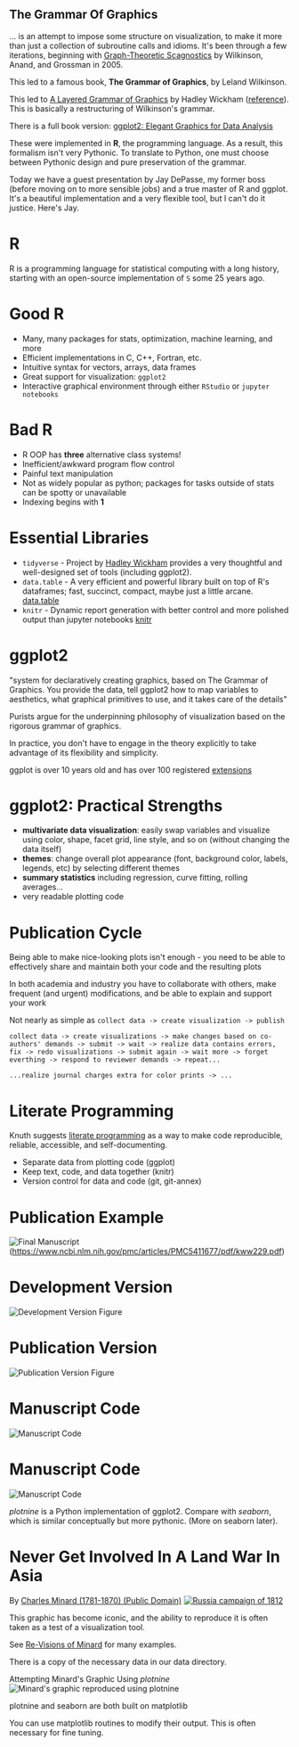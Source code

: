 ## The Grammar Of Graphics

... is an attempt to impose some structure on visualization, to make it
more than just a collection of subroutine calls and idioms.  It's been
through a few iterations, beginning with
[Graph-Theoretic Scagnostics](https://www.semanticscholar.org/paper/Graph-theoretic-scagnostics-Wilkinson-Anand/8bc9868fe6c936614f7f94b01757723e9ffaaa43)
by Wilkinson, Anand, and Grossman in 2005.

This led to a famous book, **The Grammar of Graphics**, by Leland Wilkinson.


This led to
[A Layered Grammar of Graphics](http://vita.had.co.nz/papers/layered-grammar.pdf)
by Hadley Wickham 
([reference](http://vita.had.co.nz/papers/layered-grammar.html)).  This is
basically a restructuring of Wilkinson's grammar.

There is a full book version:
[ggplot2: Elegant Graphics for Data Analysis](https://books.google.com/books/about/Ggplot2.html?id=bes-AAAAQBAJ&source=kp_book_description)


These were implemented in **R**, the programming language.  As a result,
this formalism isn't very Pythonic.  To translate to Python, one must
choose between Pythonic design and pure preservation of the grammar.


Today we have a guest presentation by Jay DePasse, my former boss (before moving on
to more sensible jobs) and a true master of R and ggplot.  It's a beautiful implementation
and a very flexible tool, but I can't do it justice.  Here's Jay.



# R

R is a programming language for statistical computing with a long history,
starting with an open-source implementation of `S` some 25 years ago.


# Good R

* Many, many packages for stats, optimization, machine learning, and more
* Efficient implementations in C, C++, Fortran, etc.
* Intuitive syntax for vectors, arrays, data frames
* Great support for visualization: `ggplot2`
* Interactive graphical environment through either `RStudio` or `jupyter notebooks`


# Bad R

* R OOP has **three** alternative class systems!
* Inefficient/awkward program flow control
* Painful text manipulation
* Not as widely popular as python; packages for tasks outside of stats can be spotty or unavailable
* Indexing begins with **1**


# Essential Libraries

* `tidyverse` - Project by [Hadley Wickham](https://hadley.nz/) provides a very thoughtful and well-designed set of tools (including ggplot2).
* `data.table` - A very efficient and powerful library built on top of R's dataframes; fast, succinct, compact, maybe just a little arcane.  [data.table](https://cran.r-project.org/web/packages/data.table/vignettes/datatable-intro.html)
* `knitr` - Dynamic report generation with better control and more polished output than jupyter notebooks [knitr](https://github.com/yihui/knitr)



# ggplot2

"system for declaratively creating graphics, based on The Grammar of Graphics. You provide the data, tell ggplot2 how to map variables to aesthetics, what graphical primitives to use, and it takes care of the details"


Purists argue for the underpinning philosophy of visualization based on the rigorous grammar of graphics.

In practice, you don't have to engage in the theory explicitly to take advantage of its flexibility and simplicity.


ggplot is over 10 years old and has over 100 registered [extensions](https://exts.ggplot2.tidyverse.org/gallery/)


# ggplot2: Practical Strengths

* **multivariate data visualization**: easily swap variables and visualize using color, shape, facet grid, line style, and so on (without changing the data itself)
* **themes**: change overall plot appearance (font, background color, labels, legends, etc) by selecting different themes
* **summary statistics** including regression, curve fitting, rolling averages... 
* very readable plotting code



# Publication Cycle

Being able to make nice-looking plots isn't enough - you need to be able to effectively share and maintain both your code and the resulting plots

In both academia and industry you have to collaborate with others, make frequent (and urgent) modifications, and be able to explain and support your work

Not nearly as simple as `collect data -> create visualization -> publish`

`collect data -> create visualizations -> make changes based on co-authors' demands -> submit -> wait -> realize data contains errors, fix -> redo visualizations -> submit again -> wait more -> forget everthing -> respond to reviewer demands -> repeat...` 

`...realize journal charges extra for color prints -> ...`



# Literate Programming

Knuth suggests [literate programming](https://en.wikipedia.org/wiki/Literate_programming) as a way to make code reproducible, reliable, accessible, and self-documenting.


* Separate data from plotting code (ggplot)
* Keep text, code, and data together (knitr)
* Version control for data and code (git, git-annex)



# Publication Example

![Final Manuscript](images/VaccineChoice.png)(https://www.ncbi.nlm.nih.gov/pmc/articles/PMC5411677/pdf/kww229.pdf)


# Development Version

![Development Version Figure](images/VaccineChoiceDevFigure.png)


# Publication Version

![Publication Version Figure](images/VaccineChoicePubFigure.png)


# Manuscript Code

![Manuscript Code](images/VaccineChoiceManuscriptCode.png)


# Manuscript Code

![Manuscript Code](images/VaccineChoiceManuscriptCode2.png)



*plotnine* is a Python implementation of ggplot2.  Compare with *seaborn*,
which is similar conceptually but more pythonic.  (More on seaborn later).



# Never Get Involved In A Land War In Asia


By
[Charles Minard  (1781-1870) (Public Domain)](https://en.wikipedia.org/wiki/Charles_Joseph_Minard)
[![Russia campaign of 1812](images/Minard.png)](https://en.wikipedia.org/wiki/Charles_Joseph_Minard#/media/File:Minard.png)


This graphic has become iconic, and the ability to reproduce it is often taken
as a test of a visualization tool.

See [Re-Visions of Minard](https://www.datavis.ca/gallery/re-minard.php)
for many examples.

There is a copy of the necessary data in our data directory.



Attempting Minard's Graphic Using *plotnine*<br>
![Minard's graphic reproduced using plotnine](images/minard_with_plotnine.png)



plotnine and seaborn are both built on matplotlib

You can use matplotlib routines to modify their output.  This is often
necessary for fine tuning.

